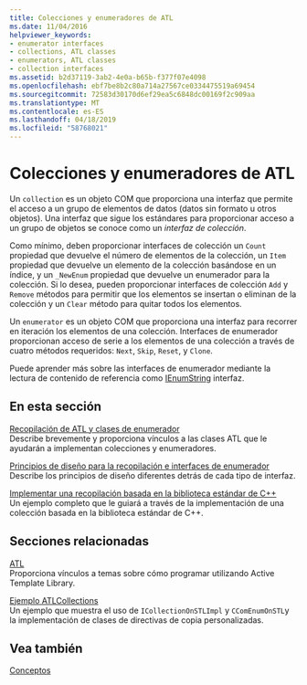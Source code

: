 ```yaml
---
title: Colecciones y enumeradores de ATL
ms.date: 11/04/2016
helpviewer_keywords:
- enumerator interfaces
- collections, ATL classes
- enumerators, ATL classes
- collection interfaces
ms.assetid: b2d37119-3ab2-4e0a-b65b-f377f07e4098
ms.openlocfilehash: ebf7be8b2c80a714a27567ce0334475519a69454
ms.sourcegitcommit: 72583d30170d6ef29ea5c6848dc00169f2c909aa
ms.translationtype: MT
ms.contentlocale: es-ES
ms.lasthandoff: 04/18/2019
ms.locfileid: "58768021"
---
```

# <a name="atl-collections-and-enumerators"></a>Colecciones y enumeradores de ATL

Un `collection` es un objeto COM que proporciona una interfaz que permite el acceso a un grupo de elementos de datos (datos sin formato u otros objetos). Una interfaz que sigue los estándares para proporcionar acceso a un grupo de objetos se conoce como un *interfaz de colección*.

Como mínimo, deben proporcionar interfaces de colección un `Count` propiedad que devuelve el número de elementos de la colección, un `Item` propiedad que devuelve un elemento de la colección basándose en un índice, y un `_NewEnum` propiedad que devuelve un enumerador para la colección. Si lo desea, pueden proporcionar interfaces de colección `Add` y `Remove` métodos para permitir que los elementos se insertan o eliminan de la colección y un `Clear` método para quitar todos los elementos.

Un `enumerator` es un objeto COM que proporciona una interfaz para recorrer en iteración los elementos de una colección. Interfaces de enumerador proporcionan acceso de serie a los elementos de una colección a través de cuatro métodos requeridos: `Next`, `Skip`, `Reset`, y `Clone`.

Puede aprender más sobre las interfaces de enumerador mediante la lectura de contenido de referencia como [IEnumString](/windows/desktop/api/objidl/nn-objidl-ienumstring) interfaz.

## <a name="in-this-section"></a>En esta sección

[Recopilación de ATL y clases de enumerador](../atl/atl-collection-and-enumerator-classes.md)<br/>
Describe brevemente y proporciona vínculos a las clases ATL que le ayudarán a implementan colecciones y enumeradores.

[Principios de diseño para la recopilación e interfaces de enumerador](../atl/design-principles-for-collection-and-enumerator-interfaces.md)<br/>
Describe los principios de diseño diferentes detrás de cada tipo de interfaz.

[Implementar una recopilación basada en la biblioteca estándar de C++](../atl/implementing-an-stl-based-collection.md)<br/>
Un ejemplo completo que le guiará a través de la implementación de una colección basada en la biblioteca estándar de C++.

## <a name="related-sections"></a>Secciones relacionadas

[ATL](../atl/active-template-library-atl-concepts.md)<br/>
Proporciona vínculos a temas sobre cómo programar utilizando Active Template Library.

[Ejemplo ATLCollections](../overview/visual-cpp-samples.md)<br/>
Un ejemplo que muestra el uso de `ICollectionOnSTLImpl` y `CComEnumOnSTL`y la implementación de clases de directivas de copia personalizadas.

## <a name="see-also"></a>Vea también

[Conceptos](../atl/active-template-library-atl-concepts.md)
